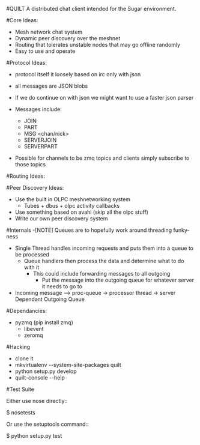 #QUILT
A distributed chat client intended for the Sugar environment.

#Core Ideas:
- Mesh network chat system 
- Dynamic peer discovery over the meshnet
- Routing that tolerates unstable nodes that may go offline randomly
- Easy to use and operate

#Protocol Ideas:
- protocol itself it loosely based on irc only with json
- all messages are JSON blobs
- If we do continue on with json we might want to use a faster json parser
- Messages include:
	- JOIN <addr> <nick> <chan>
	- PART <addr> <nick> <chan>
	- MSG <addr> <nick> <chan/nick>
	- SERVERJOIN <addr> <capabilties> <connections>
	- SERVERPART <addr> <connections>

- Possible for channels to be zmq topics and clients simply subscribe to those topics

#Routing Ideas:

#Peer Discovery Ideas:
- Use the built in OLPC meshnetworking system
	- Tubes + dbus + olpc activity callbacks
- Use something based on avahi (skip all the olpc stuff)
- Write our own peer discovery system

#Internals
-[NOTE] Queues are to hopefully work around threading funky-ness
- Single Thread handles incoming requests and puts them into a queue to be processed
    - Queue handlers then process the data and determine what to do with it
        - This could include forwarding messages to all outgoing
            - Put the message into the outgoing queue for whatever server it needs to go to
- Incoming message --> proc-queue -> processor thread -> server Dependant Outgoing Queue

#Dependancies:
- pyzmq (pip install zmq)
	- libevent
	- zeromq

#Hacking

- clone it
- mkvirtualenv --system-site-packages quilt
- python setup.py develop
- quilt-console --help

#Test Suite

Either use nose directly::

  $ nosetests

Or use the setuptools command::

  $ python setup.py test
